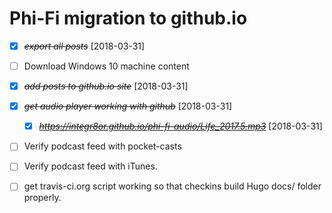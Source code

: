 # Phi-Fi migration to github.io

* [X] ~~*export all posts*~~ [2018-03-31]
* [ ] Download Windows 10 machine content
* [X] ~~*add posts to github.io site*~~ [2018-03-31]
* [X] ~~*get audio player working with github*~~ [2018-03-31]
	* [X] ~~*https://integr8or.github.io/phi-fi-audio/Life_2017.5.mp3*~~ [2018-03-31]
* [ ] Verify podcast feed with pocket-casts
* [ ] Verify podcast feed with iTunes.
* [ ] get travis-ci.org script working so that checkins build Hugo docs/ folder properly.

